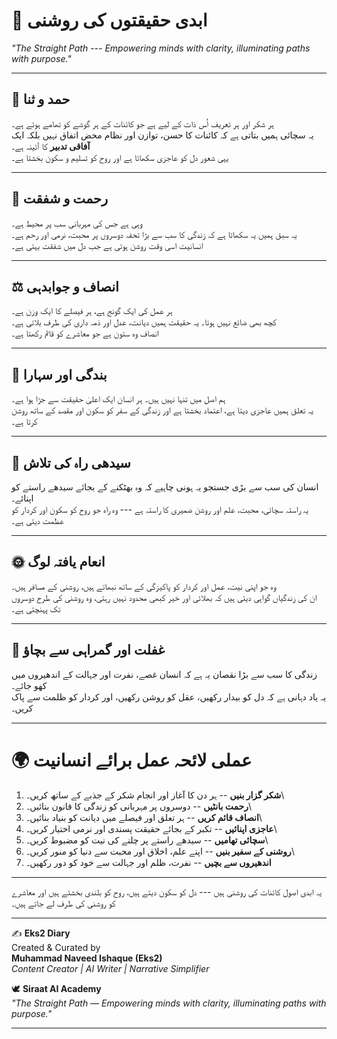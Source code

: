 # 🌌 ابدی حقیقتوں کی روشنی

*"The Straight Path --- Empowering minds with clarity, illuminating
paths with purpose."*

------------------------------------------------------------------------

## 🌿 حمد و ثنا

ہر شکر اور ہر تعریف اُس ذات کے لیے ہے جو کائنات کے ہر گوشے کو تھامے ہوئے
ہے۔\
یہ سچائی ہمیں بتاتی ہے کہ کائنات کا حسن، توازن اور نظام محض اتفاق نہیں
بلکہ ایک **آفاقی تدبیر** کا آئینہ ہے۔\
یہی شعور دل کو عاجزی سکھاتا ہے اور روح کو تسلیم و سکون بخشتا ہے۔

------------------------------------------------------------------------

## 🌸 رحمت و شفقت

وہی ہے جس کی مہربانی سب پر محیط ہے۔\
یہ سبق ہمیں یہ سکھاتا ہے کہ زندگی کا سب سے بڑا تحفہ دوسروں پر محبت، نرمی
اور رحم ہے۔\
انسانیت اسی وقت روشن ہوتی ہے جب دل میں شفقت بہتی ہے۔

------------------------------------------------------------------------

## ⚖️ انصاف و جوابدہی

ہر عمل کی ایک گونج ہے، ہر فیصلے کا ایک وزن ہے۔\
کچھ بھی ضائع نہیں ہوتا۔ یہ حقیقت ہمیں دیانت، عدل اور ذمہ داری کی طرف
بلاتی ہے۔\
انصاف وہ ستون ہے جو معاشرے کو قائم رکھتا ہے۔

------------------------------------------------------------------------

## 🙏 بندگی اور سہارا

ہم اصل میں تنہا نہیں ہیں۔ ہر انسان ایک اعلیٰ حقیقت سے جڑا ہوا ہے۔\
یہ تعلق ہمیں عاجزی دیتا ہے، اعتماد بخشتا ہے اور زندگی کے سفر کو سکون اور
مقصد کے ساتھ روشن کرتا ہے۔

------------------------------------------------------------------------

## 🌱 سیدھی راہ کی تلاش

انسان کی سب سے بڑی جستجو یہ ہونی چاہیے کہ وہ بھٹکنے کے بجائے سیدھے راستے
کو اپنائے۔\
یہ راستہ سچائی، محبت، علم اور روشن ضمیری کا راستہ ہے --- وہ راہ جو روح
کو سکون اور کردار کو عظمت دیتی ہے۔

------------------------------------------------------------------------

## 🌞 انعام یافتہ لوگ

وہ جو اپنی نیت، عمل اور کردار کو پاکیزگی کے ساتھ نبھاتے ہیں، روشنی کے
مسافر ہیں۔\
ان کی زندگیاں گواہی دیتی ہیں کہ بھلائی اور خیر کبھی محدود نہیں رہتی، وہ
روشنی کی طرح دوسروں تک پہنچتی ہے۔

------------------------------------------------------------------------

## 🚫 غفلت اور گمراہی سے بچاؤ

زندگی کا سب سے بڑا نقصان یہ ہے کہ انسان غصے، نفرت اور جہالت کے اندھیروں
میں کھو جائے۔\
یہ یاد دہانی ہے کہ دل کو بیدار رکھیں، عقل کو روشن رکھیں، اور کردار کو
ظلمت سے پاک کریں۔

------------------------------------------------------------------------

# 🌍 عملی لائحہ عمل برائے انسانیت

1.  **شکر گزار بنیں** -- ہر دن کا آغاز اور انجام شکر کے جذبے کے ساتھ
    کریں۔\
2.  **رحمت بانٹیں** -- دوسروں پر مہربانی کو زندگی کا قانون بنائیں۔\
3.  **انصاف قائم کریں** -- ہر تعلق اور فیصلے میں دیانت کو بنیاد بنائیں۔\
4.  **عاجزی اپنائیں** -- تکبر کے بجائے حقیقت پسندی اور نرمی اختیار
    کریں۔\
5.  **سچائی تھامیں** -- سیدھے راستے پر چلنے کی نیت کو مضبوط کریں۔\
6.  **روشنی کے سفیر بنیں** -- اپنے علم، اخلاق اور محبت سے دنیا کو منور
    کریں۔\
7.  **اندھیروں سے بچیں** -- نفرت، ظلم اور جہالت سے خود کو دور رکھیں۔

------------------------------------------------------------------------

یہ ابدی اصول کائنات کی روشنی ہیں --- دل کو سکون دیتے ہیں، روح کو بلندی
بخشتے ہیں اور معاشرے کو روشنی کی طرف لے جاتے ہیں۔

------------------------------------------------------------------------


✍️ **Eks2 Diary**  
Created & Curated by  
**Muhammad Naveed Ishaque (Eks2)**  
*Content Creator | AI Writer | Narrative Simplifier*  

🕊️ **Siraat AI Academy**  
*"The Straight Path — Empowering minds with clarity, illuminating paths with purpose."*  

---  
